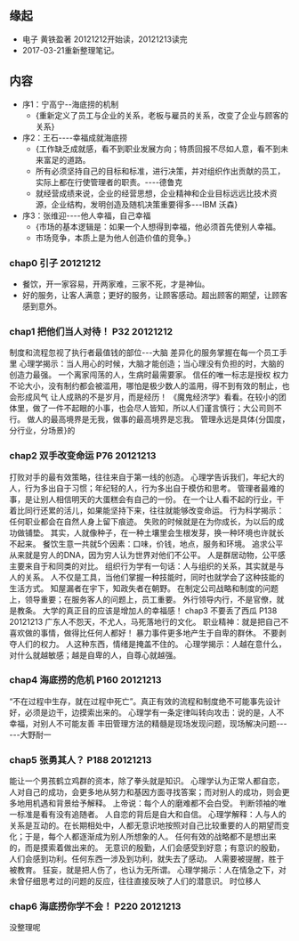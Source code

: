 ##  缘起
+ 电子  黄铁盈著  20121212开始读，20121213读完
+ 2017-03-21重新整理笔记。

##  内容
+ 序1：宁高宁--海底捞的机制  
	+ {重新定义了员工与企业的关系，老板与雇员的关系，改变了企业与顾客的关系}
+ 序2：王石----幸福成就海底捞 
	+  {工作缺乏成就感，看不到职业发展方向；特质回报不尽如人意，看不到未来富足的道路。 
	+  所有必须坚持自己的目标和标准，进行决策，并对组织作出贡献的员工，实际上都在行使管理者的职责。----德鲁克
	+ 就经营成绩来说，企业的经营思想，企业精神和企业目标远远比技术资源，企业结构，发明创造及随机决策重要得多---IBM 沃森}
+ 序3：张维迎----他人幸福，自己幸福
	+  {市场的基本逻辑是：如果一个人想得到幸福，他必须首先使别人幸福。
	+ 市场竞争，本质上是为他人创造价值的竞争。}
###  chap0 引子   20121212
+ 餐饮，开一家容易，开两家难，三家不死，才是神仙。
+ 好的服务，让客人满意；更好的服务，让顾客感动。超出顾客的期望，让顾客感到意外。
###  chap1 把他们当人对待！  P32     20121212
制度和流程忽视了执行者最值钱的部位---大脑
差异化的服务掌握在每一个员工手里
心理学揭示：当人用心的时候，大脑才能创造；当心理没有负担的时，大脑的创造力最强。
一个离家闯荡的人，生病时最需要家。
信任的唯一标志是授权
权力不论大小，没有制约都会被滥用，哪怕是极少数人的滥用，得不到有效的制止，也会形成风气
让人成熟的不是岁月，而是经历！
《魔鬼经济学》看看。在较小的团体里，做了一件不起眼的小事，也会尽人皆知，所以人们谨言慎行；大公司则不行。
做人的最高境界是无我，做事的最高境界是忘我。
管理永远是具体{分国度，分行业，分场景}的

###  chap2 双手改变命运   P76    20121213
打败对手的最有效策略，往往来自于第一线的创造。
心理学告诉我们，年纪大的人，行为多出自于习惯；年纪轻的人，行为多出自于模仿和思考。
管理者最难的事，是让别人相信明天的大蛋糕会有自己的一份。
在一个让人看不起的行业，干着比同行还累的活儿，如果能坚持下来，往往就能够改变命运。
行为科学揭示：任何职业都会在自然人身上留下痕迹。
失败的时候就是在为你成长，为以后的成功做铺垫。
其实，人就像种子，在一种土壤里会生根发芽，换一种环境也许就长不起来。
餐饮生意一共就5个因素：口味，价钱，地点，服务和环境。
追求公平从来就是穷人的DNA，因为穷人认为世界对他们不公平。
人是群居动物，公平感主要来自于和同类的对比。
组织行为学有一句话：人与组织的关系，其实就是与人的关系。
人不仅是工具，当他们掌握一种技能时，同时也就学会了这种技能的生活方式。
知屋漏者在宇下，知政失者在朝野。
在制定公司战略和制度的问题上，领导重要；在服务客人的问题上，员工重要。
外行领导内行，不是官僚，就是教条。
大学的真正目的应该是增加人的幸福感！
chap3  不要丢了西瓜   P138         20121213
广东人不怨天，不尤人，马死落地行的文化。
职业精神：就是把自己不喜欢做的事情，做得比任何人都好！
暴力事件更多地产生于自卑的群休。
不要剥夺人们的权力。
人这种东西，情绪是掩盖不住的。
心理学揭示：人越在意什么，对什么就越敏感；越是自卑的人，自尊心就越强。
###  chap4 海底捞的危机           P160            20121213
“不在过程中生存，就在过程中死亡”。真正有效的流程和制度绝不可能事先设计好，必须是边干，边摸索出来的。
心理学有一条定律叫转向攻击：说的是，人不幸福，对别人不可能友善
丰田管理方法的精髓是现场发现问题，现场解决问题------大野耐一
###  chap5  张勇其人？           P188            20121213
能让一个男孩鹤立鸡群的资本，除了拳头就是知识。
心理学认为正常人都自恋，人对自己的成功，会更多地从努力和基因方面寻找答案；而对别人的成功，则会更多地用机遇和背景给予解释。
上帝说：每个人的磨难都不会白受。
判断领袖的唯一标准是看有没有追随者。
人自恋的背后是自大和自信。
心理学解释：人与人的关系是互动的。在长期相处中，人都无意识地按照对自己比较重要的人的期望而变化；于是，每个人都逐渐成为别人所想象的人。
任何有效的战略都不是想出来的，而是摸索着做出来的。
无意识的殷勤，人们会感受到好意；有意识的殷勤，人们会感到功利。任何东西一涉及到功利，就失去了感动。
人需要被提醒，胜于被教育。
狂妄，就是把人伤了，也认为无所谓。
心理学揭示：人在情急之下，对未曾仔细思考过的问题的反应，往往直接反映了人们的潜意识。
时位移人
###  chap6 海底捞你学不会！  P220    20121213
没整理呢